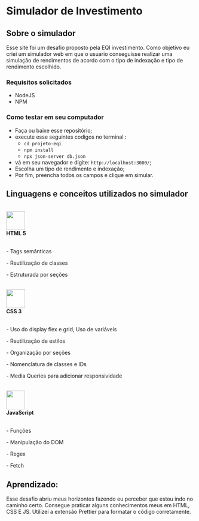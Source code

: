 
# Simulador de Investimento 

## Sobre o simulador
Esse site foi um desafio proposto pela EQI investimento. Como objetivo eu criei um simulador web em que o usuario conseguisse realizar uma simulação de rendimentos de acordo com o tipo de indexação e tipo de rendimento escolhido. 

### Requisitos solicitados

- NodeJS
- NPM

### Como testar em seu computador

- Faça ou baixe esse repositório;
- execute esse seguintes codigos no terminal :
  - `cd projeto-eqi`
  - `npm install`
  - `npx json-server db.json`
- vá em seu navegador e digite: `http://localhost:3000/`; 
- Escolha um tipo de rendimento e indexação; 
- Por fim, preencha todos os campos e clique em simular.


## Linguagens e conceitos utilizados no simulador 

<!-- HTML -->
<br>
<div><img style='width:50px; height: 50px;' src="https://cdn.jsdelivr.net/gh/devicons/devicon/icons/html5/html5-original-wordmark.svg" /> </br>
  <div>
    <b>  HTML 5</b>
    </div>
  <div>
    <br>
    <p>- Tags semânticas</p>
    <p>- Reutilização de classes</p>
    <p>- Estruturada por seções</p>
  </div>
</div>


<!-- CSS -->
<br>
<div>
<img style='width:50px; height: 50px; background:white; ' src="https://cdn.jsdelivr.net/gh/devicons/devicon/icons/css3/css3-original-wordmark.svg" /> </br>
<b>  CSS 3</b>
</div>
</br>
<p>- Uso do display flex e grid, Uso de variáveis</p>
<p>- Reutilização de estilos</p>
<p>- Organização por seções</p>
<p>- Nomenclatura de classes e IDs</p>
<p>- Media Queries para adicionar responsividade</p>
<br>
<div>
<img style='width:50px; height: 50px;' src="https://cdn.jsdelivr.net/gh/devicons/devicon/icons/javascript/javascript-original.svg" /></br>
<b>  JavaScript</b> 
</div>
</br>
<p>- Funções</p>
<p>- Manipulação do DOM</p>
<p>- Regex </p>
<p>- Fetch </p> 
<div>
  
##  Aprendizado: 
  
Esse desafio abriu meus horizontes fazendo eu perceber que estou indo no caminho certo. Consegue praticar alguns conhecimentos meus em HTML, CSS E JS.
Utilizei a extensão Prettier para formatar o código corretamente. 
  

